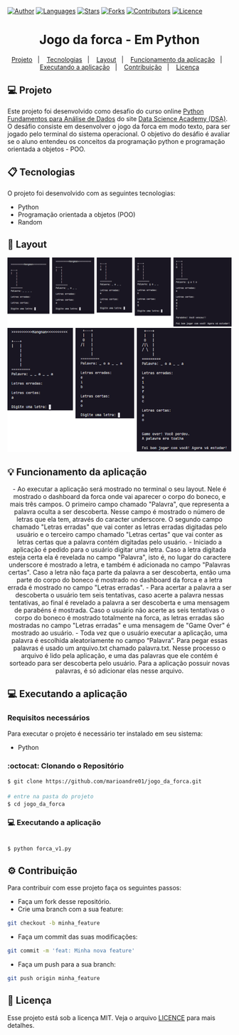 [![Author](https://img.shields.io/badge/author-marioandre01-3771a1?style=flat-square)](https://github.com/marioandre01)
[![Languages](https://img.shields.io/github/languages/count/marioandre01/jogo_da_forca?color=%233771a1&style=flat-square)](#)
[![Stars](https://img.shields.io/github/stars/marioandre01/jogo_da_forca?color=3771a1&style=flat-square)](https://github.com/marioandre01/jogo_da_forca/stargazers)
[![Forks](https://img.shields.io/github/forks/marioandre01/jogo_da_forca?color=%233771a1&style=flat-square)](https://github.com/marioandre01/jogo_da_forca/network/members)
[![Contributors](https://img.shields.io/github/contributors/marioandre01/jogo_da_forca?color=3771a1&style=flat-square)](https://github.com/marioandre01/jogo_da_forca/graphs/contributors)
[![Licence](https://img.shields.io/github/license/marioandre01/jogo_da_forca?color=%233771a1&style=flat-square)](https://github.com/marioandre01/jogo_da_forca/blob/master/LICENCE.md)


<h1 align="center">
    Jogo da forca - Em Python
</h1>

<p align="center"> 
  <a href="#-projeto">Projeto</a>&nbsp;&nbsp;&nbsp;|&nbsp;&nbsp;&nbsp;
  <a href="#-tecnologias">Tecnologias</a>&nbsp;&nbsp;&nbsp;|&nbsp;&nbsp;&nbsp;
  <a href="#-layout">Layout</a>&nbsp;&nbsp;&nbsp;|&nbsp;&nbsp;&nbsp;
  <a href="#bulb-funcionamento-da-aplicação">Funcionamento da aplicação</a>&nbsp;&nbsp;&nbsp;|&nbsp;&nbsp;&nbsp;
  <a href="#-executando-a-aplicação">Executando a aplicação</a>&nbsp;&nbsp;&nbsp;|&nbsp;&nbsp;&nbsp;
  <a href="#gear-contribuição">Contribuição</a>&nbsp;&nbsp;&nbsp;|&nbsp;&nbsp;&nbsp;
  <a href="#memo-licença">Licença</a>
</p>

## 💻 Projeto
Este projeto foi desenvolvido como desafio do curso online [Python Fundamentos para Análise de Dados](https://www.datascienceacademy.com.br/pages/curso-python-fundamentos-para-analise-de-dados) do site [Data Science Academy (DSA)](https://www.datascienceacademy.com.br/). O desáfio consiste em desenvolver o jogo da forca em modo texto, para ser jogado pelo terminal do sistema operacional. O objetivo do desáfio é avaliar se o aluno entendeu os conceitos da programação python e programação orientada a objetos - POO.

## 📋 Tecnologias

O projeto foi desenvolvido com as seguintes tecnologias:

- Python
- Programação orientada a objetos (POO)
- Random

## 🎨 Layout

<p align="center">
  <img alt="Happy Web" title="Happy Web" src="imgs/jogo_forca_python_acertou.png" width="1000px">
  <img alt="Happy Web" title="Happy Web" src="imgs/jogo_forca_python_errou.png" width="600px">
</p>

## :bulb: Funcionamento da aplicação

<p align="center">
- Ao executar a aplicação será mostrado no terminal o seu layout. Nele é mostrado o dashboard da forca onde vai aparecer o corpo do boneco, e mais três campos. O primeiro campo chamado "Palavra", que representa a palavra oculta a ser descoberta. Nesse campo é mostrado o número de letras que ela tem, através do caracter underscore. O segundo campo chamado "Letras erradas" que vai conter as letras erradas digitadas pelo usuário e o terceiro campo chamado "Letras certas" que  vai conter as letras certas que a palavra contém digitadas pelo usuário. 
- Iniciado a aplicação é pedido para o usuário digitar uma letra. Caso a letra digitada esteja certa ela é revelada no campo "Palavra", isto é, no lugar do caractere underscore é mostrado a letra, e também é adicionada no campo "Palavras certas". Caso a letra não faça parte da palavra a ser descoberta, então uma parte do corpo do boneco é mostrado no dashboard da forca e a letra errada é mostrado no campo "Letras erradas". 
- Para acertar a palavra a ser descoberta o usuário tem seis tentativas, caso acerte a palavra nessas tentativas, ao final é revelado a palavra a ser descoberta e uma mensagem de parabéns é mostrada. Caso o usuário não acerte as seis tentativas o corpo do boneco é mostrado totalmente na forca, as letras erradas são mostradas no campo "Letras erradas" e uma mensagem de "Game Over" é mostrado ao usuário. 
- Toda vez que o usuário executar a aplicação, uma palavra é escolhida aleatoriamente no campo “Palavra”. Para pegar essas palavras é usado um arquivo.txt  chamado palavra.txt. Nesse processo o arquivo é lido pela aplicação, e uma das palavras que ele contém é sorteado para ser descoberta pelo usuário. Para a aplicação possuir novas palavras, é só adicionar elas nesse arquivo.
</p>


## 💻 Executando a aplicação

### Requisitos necessários

Para executar o projeto é necessário ter instalado em seu sistema:
- Python

### :octocat: Clonando o Repositório

```bash
$ git clone https://github.com/marioandre01/jogo_da_forca.git

# entre na pasta do projeto
$ cd jogo_da_forca
```
### 💻 Executando a aplicação

```bash

$ python forca_v1.py

```

## :gear: Contribuição

Para contribuir com esse projeto faça os seguintes passos:

- Faça um fork desse repositório.
- Crie uma branch com a sua feature: 
```bash
git checkout -b minha_feature
```
- Faça um commit das suas modificações: 
```bash
git commit -m 'feat: Minha nova feature'
```
- Faça um push para a sua branch: 
```bash
git push origin minha_feature
```

## :memo: Licença

Esse projeto está sob a licença MIT. Veja o arquivo [LICENCE](./LICENCE.md) para mais detalhes.


